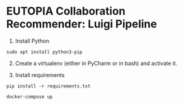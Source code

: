 # EUTOPIA Collaboration Recommender: Luigi Pipeline


1. Install Python
```
sudo apt install python3-pip
```

2. Create a virtualenv (either in PyCharm or in bash) and activate it.

3. Install requirements

```
pip install -r requirements.txt
```


```
docker-compose up
```
